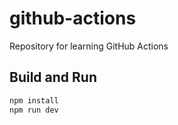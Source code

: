 # github-actions
Repository for learning GitHub Actions

## Build and Run
```sh
npm install
npm run dev
```